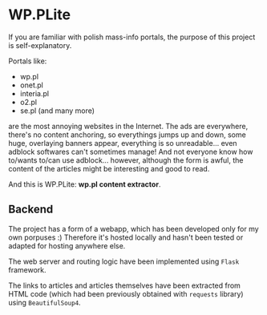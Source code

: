# WP.PLite
If you are familiar with polish mass-info portals, the purpose of this project is self-explanatory.

Portals like:
* wp.pl
* onet.pl
* interia.pl
* o2.pl
* se.pl
(and many more)

are the most annoying websites in the Internet. The ads are everywhere, there's no content anchoring, so everythings jumps up and down, some huge, overlaying banners appear, everything is so unreadable... even adblock softwares can't sometimes manage! And not everyone know how to/wants to/can use adblock... however, although the form is awful, the content of the articles might be interesting and good to read.

And this is WP.PLite: **wp.pl content extractor**.

## Backend
The project has a form of a webapp, which has been developed only for my own porpuses :) Therefore it's hosted locally and hasn't been tested or adapted for hosting anywhere else.

The web server and routing logic have been implemented using `Flask` framework.

The links to articles and articles themselves have been extracted from HTML code (which had been previously obtained with `requests` library) using `BeautifulSoup4`.
